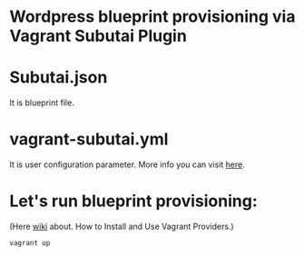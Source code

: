 # Wordpress blueprint provisioning via Vagrant Subutai Plugin

# Subutai.json
It is blueprint file.

# vagrant-subutai.yml

It is user configuration parameter. More info you can visit [here](https://github.com/subutai-io/vagrant/wiki/Configuration-Parameters). 

# Let's run blueprint provisioning:
(Here [wiki](https://github.com/subutai-io/vagrant/wiki/How-to-Install-and-Use-Vagrant-Providers) about. How to Install and Use Vagrant Providers.)

`vagrant up`
